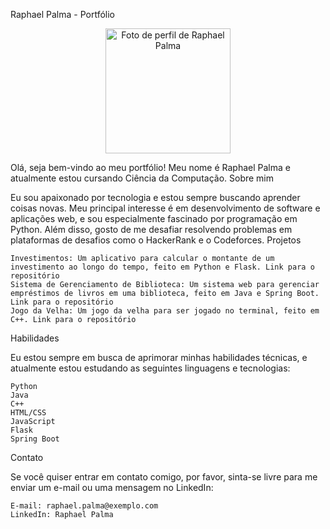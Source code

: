 Raphael Palma - Portfólio
<p align="center">
  <img src="https://avatars.githubusercontent.com/u/43294744?s=400&u=89b92fba18363af9f8581a8f2c5cf5f5b6a10e85&v=4" alt="Foto de perfil de Raphael Palma" width="200" height="200">
</p>

Olá, seja bem-vindo ao meu portfólio! Meu nome é Raphael Palma e atualmente estou cursando Ciência da Computação.
Sobre mim

Eu sou apaixonado por tecnologia e estou sempre buscando aprender coisas novas. Meu principal interesse é em desenvolvimento de software e aplicações web, e sou especialmente fascinado por programação em Python. Além disso, gosto de me desafiar resolvendo problemas em plataformas de desafios como o HackerRank e o Codeforces.
Projetos

    Investimentos: Um aplicativo para calcular o montante de um investimento ao longo do tempo, feito em Python e Flask. Link para o repositório
    Sistema de Gerenciamento de Biblioteca: Um sistema web para gerenciar empréstimos de livros em uma biblioteca, feito em Java e Spring Boot. Link para o repositório
    Jogo da Velha: Um jogo da velha para ser jogado no terminal, feito em C++. Link para o repositório

Habilidades

Eu estou sempre em busca de aprimorar minhas habilidades técnicas, e atualmente estou estudando as seguintes linguagens e tecnologias:

    Python
    Java
    C++
    HTML/CSS
    JavaScript
    Flask
    Spring Boot

Contato

Se você quiser entrar em contato comigo, por favor, sinta-se livre para me enviar um e-mail ou uma mensagem no LinkedIn:

    E-mail: raphael.palma@exemplo.com
    LinkedIn: Raphael Palma
